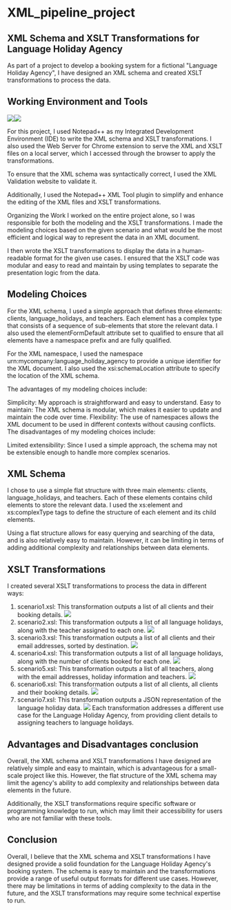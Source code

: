 # XML_pipeline_project

## XML Schema and XSLT Transformations for Language Holiday Agency
As part of a project to develop a booking system for a fictional "Language Holiday Agency", I have designed an XML schema and created XSLT transformations to process the data.

## Working Environment and Tools
![](images/Notepad++.png)![](images/web_chrome_extension.jpg)  


For this project, I used Notepad++ as my Integrated Development Environment (IDE) to write the XML schema and XSLT transformations. I also used the Web Server for Chrome extension to serve the XML and XSLT files on a local server, which I accessed through the browser to apply the transformations.


To ensure that the XML schema was syntactically correct, I used the XML Validation website to validate it.

Additionally, I used the Notepad++ XML Tool plugin to simplify and enhance the editing of the XML files and XSLT transformations.

Organizing the Work
I worked on the entire project alone, so I was responsible for both the modeling and the XSLT transformations. I made the modeling choices based on the given scenario and what would be the most efficient and logical way to represent the data in an XML document.

I then wrote the XSLT transformations to display the data in a human-readable format for the given use cases. I ensured that the XSLT code was modular and easy to read and maintain by using templates to separate the presentation logic from the data.

## Modeling Choices
For the XML schema, I used a simple approach that defines three elements: clients, language_holidays, and teachers. Each element has a complex type that consists of a sequence of sub-elements that store the relevant data. I also used the elementFormDefault attribute set to qualified to ensure that all elements have a namespace prefix and are fully qualified.

For the XML namespace, I used the namespace urn:mycompany:language_holiday_agency to provide a unique identifier for the XML document. I also used the xsi:schemaLocation attribute to specify the location of the XML schema.

The advantages of my modeling choices include:

Simplicity: My approach is straightforward and easy to understand.
Easy to maintain: The XML schema is modular, which makes it easier to update and maintain the code over time.
Flexibility: The use of namespaces allows the XML document to be used in different contexts without causing conflicts.
The disadvantages of my modeling choices include:

Limited extensibility: Since I used a simple approach, the schema may not be extensible enough to handle more complex scenarios.
## XML Schema
I chose to use a simple flat structure with three main elements: clients, language_holidays, and teachers. Each of these elements contains child elements to store the relevant data. I used the xs:element and xs:complexType tags to define the structure of each element and its child elements.

Using a flat structure allows for easy querying and searching of the data, and is also relatively easy to maintain. However, it can be limiting in terms of adding additional complexity and relationships between data elements.

## XSLT Transformations

I created several XSLT transformations to process the data in different ways:

1. scenario1.xsl: This transformation outputs a list of all clients and their booking details.
  ![](images/img1.png)
2. scenario2.xsl: This transformation outputs a list of all language holidays, along with the teacher assigned to each one.
  ![](images/img2.png)
3. scenario3.xsl: This transformation outputs a list of all clients and their email addresses, sorted by destination.
  ![](images/img3.png)
4. scenario4.xsl: This transformation outputs a list of all language holidays, along with the number of clients booked for each one.
  ![](images/img4.png)
5. scenario5.xsl: This transformation outputs a list of all teachers, along with the email addresses, holiday information and teachers.
  ![](images/img5.png)
6. scenario6.xsl: This transformation outputs a list of all clients, all clients and their booking details.
  ![](images/img6.png)
7. scenario7.xsl: This transformation outputs a JSON representation of the language holiday data.
  ![](images/img7.png)
Each transformation addresses a different use case for the Language Holiday Agency, from providing client details to assigning teachers to language holidays.

## Advantages and Disadvantages conclusion
Overall, the XML schema and XSLT transformations I have designed are relatively simple and easy to maintain, which is advantageous for a small-scale project like this. However, the flat structure of the XML schema may limit the agency's ability to add complexity and relationships between data elements in the future.

Additionally, the XSLT transformations require specific software or programming knowledge to run, which may limit their accessibility for users who are not familiar with these tools.

## Conclusion
Overall, I believe that the XML schema and XSLT transformations I have designed provide a solid foundation for the Language Holiday Agency's booking system. The schema is easy to maintain and the transformations provide a range of useful output formats for different use cases. However, there may be limitations in terms of adding complexity to the data in the future, and the XSLT transformations may require some technical expertise to run.
